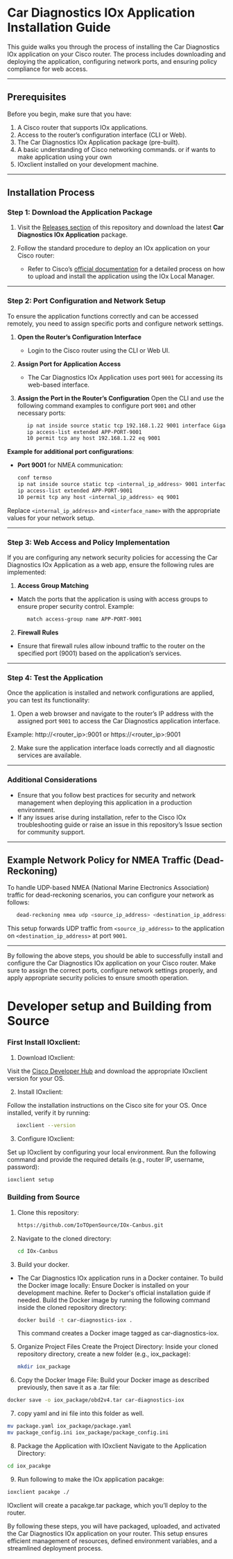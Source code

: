 # Car Diagnostics IOx Application Installation Guide

This guide walks you through the process of installing the Car Diagnostics IOx application on your Cisco router. The process includes downloading and deploying the application, configuring network ports, and ensuring policy compliance for web access.

---

## Prerequisites

Before you begin, make sure that you have:

1. A Cisco router that supports IOx applications.
2. Access to the router’s configuration interface (CLI or Web).
3. The Car Diagnostics IOx Application package (pre-built).
4. A basic understanding of Cisco networking commands.
   or
   if wants to make application using your own
6. IOxclient installed on your development machine.

---

## Installation Process

### Step 1: Download the Application Package

1. Visit the [Releases section](https://github.com/IoTOpenSource/IOx-Canbus/releases/tag/Appliacation) of this repository and download the latest **Car Diagnostics IOx Application** package.
   
2. Follow the standard procedure to deploy an IOx application on your Cisco router:
   - Refer to Cisco’s [official documentation](https://developer.cisco.com/docs/iox/#!iox/overview) for a detailed process on how to upload and install the application using the IOx Local Manager.

---

### Step 2: Port Configuration and Network Setup

To ensure the application functions correctly and can be accessed remotely, you need to assign specific ports and configure network settings.

1. **Open the Router’s Configuration Interface**
   - Login to the Cisco router using the CLI or Web UI.

2. **Assign Port for Application Access**
   - The Car Diagnostics IOx Application uses port `9001` for accessing its web-based interface.

3. **Assign the Port in the Router’s Configuration**
   Open the CLI and use the following command examples to configure port `9001` and other necessary ports:
   ```bash
      ip nat inside source static tcp 192.168.1.22 9001 interface GigabitEthernet0/0/0 9001
      ip access-list extended APP-PORT-9001
      10 permit tcp any host 192.168.1.22 eq 9001
   

**Example for additional port configurations**:
- **Port 9001** for NMEA communication:
  ```bash
  conf termso
  ip nat inside source static tcp <internal_ip_address> 9001 interface <interface_name> 9001
  ip access-list extended APP-PORT-9001
  10 permit tcp any host <internal_ip_address> eq 9001

Replace `<internal_ip_address>` and `<interface_name>` with the appropriate values for your network setup.

---

### Step 3: Web Access and Policy Implementation

If you are configuring any network security policies for accessing the Car Diagnostics IOx Application as a web app, ensure the following rules are implemented:

1. **Access Group Matching**
- Match the ports that the application is using with access groups to ensure proper security control. Example:
  ```bash
     match access-group name APP-PORT-9001


2. **Firewall Rules**
- Ensure that firewall rules allow inbound traffic to the router on the specified port (9001) based on the application’s services.

---

### Step 4: Test the Application

Once the application is installed and network configurations are applied, you can test its functionality:

1. Open a web browser and navigate to the router’s IP address with the assigned port `9001` to access the Car Diagnostics application interface.

Example:
http://<router_ip>:9001
or 
https://<router_ip>:9001


2. Make sure the application interface loads correctly and all diagnostic services are available.

---

### Additional Considerations

- Ensure that you follow best practices for security and network management when deploying this application in a production environment.
- If any issues arise during installation, refer to the Cisco IOx troubleshooting guide or raise an issue in this repository’s Issue section for community support.

---

## Example Network Policy for NMEA Traffic (Dead-Reckoning)

To handle UDP-based NMEA (National Marine Electronics Association) traffic for dead-reckoning scenarios, you can configure your network as follows:
```bash
   dead-reckoning nmea udp <source_ip_address> <destination_ip_address> 9001
```
This setup forwards UDP traffic from `<source_ip_address>` to the application on `<destination_ip_address>` at port `9001`.

---
By following the above steps, you should be able to successfully install and configure the Car Diagnostics IOx application on your Cisco router. Make sure to assign the correct ports, configure network settings properly, and apply appropriate security policies to ensure smooth operation.


# Developer setup and Building from Source


### First Install IOxclient:

1. Download IOxclient:

Visit the [Cisco Developer Hub](https://developer.cisco.com/docs/iox/) and download the appropriate IOxclient version for your OS.

2. Install IOxclient:

Follow the installation instructions on the Cisco site for your OS.
Once installed, verify it by running:
```bash
   ioxclient --version
```
3. Configure IOxclient:

Set up IOxclient by configuring your local environment. Run the following command and provide the required details (e.g., router IP, username, password):
```bash
ioxclient setup
```

### Building from Source
1. Clone this repository:
   ```bash
   https://github.com/IoTOpenSource/IOx-Canbus.git

2. Navigate to the cloned directory:
   ```bash
   cd IOx-Canbus
   
3. Build your docker.
- The Car Diagnostics IOx application runs in a Docker container. To build the Docker image locally:
      Ensure Docker is installed on your development machine. Refer to Docker's official installation guide if needed.
      Build the Docker image by running the following command inside the cloned repository directory:
  ```bash
  docker build -t car-diagnostics-iox .
  ```
  This command creates a Docker image tagged as car-diagnostics-iox.


5. Organize Project Files
     Create the Project Directory:
      Inside your cloned repository directory, create a new folder (e.g., iox_package):
   ```bash
   mkdir iox_package
   ```
6. Copy the Docker Image File:
Build your Docker image as described previously, then save it as a .tar file:
```bash
docker save -o iox_package/obd2v4.tar car-diagnostics-iox
```
7. copy yaml and ini file into this folder as well.
```bash
mv package.yaml iox_package/package.yaml
mv package_config.ini iox_package/package_config.ini
```
8. Package the Application with IOxclient
Navigate to the Application Directory:
```bash
cd iox_pacakge
```
9. Run following to make the IOx application pacakge:
```bash
ioxclient pacakge ./
```

IOxclient will create a pacakge.tar package, which you’ll deploy to the router.

By following these steps, you will have packaged, uploaded, and activated the Car Diagnostics IOx application on your router. This setup ensures efficient management of resources, defined environment variables, and a streamlined deployment process.
